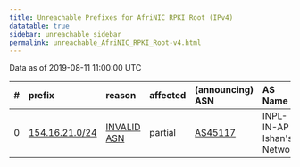 ```yaml
---
title: Unreachable Prefixes for AfriNIC RPKI Root (IPv4)
datatable: true
sidebar: unreachable_sidebar
permalink: unreachable_AfriNIC_RPKI_Root-v4.html
---
```


Data as of 2019-08-11 11:00:00 UTC


<div class="datatable-begin"></div>

|   # | prefix                                                 | reason                                                                                                | affected   | (announcing) ASN                       | AS Name                    |   unreachable /24s |
|----:|:-------------------------------------------------------|:------------------------------------------------------------------------------------------------------|:-----------|:---------------------------------------|:---------------------------|-------------------:|
|   0 | [154.16.21.0/24](https://stat.ripe.net/154.16.21.0/24) | [INVALID ASN](https://rpki-validator.ripe.net/announcement-preview?asn=AS45117&prefix=154.16.21.0/24) | partial    | [AS45117](unreachable_AS45117-v4.html) | INPL-IN-AP Ishan's Network |                  1 |

<div class="datatable-end"></div>